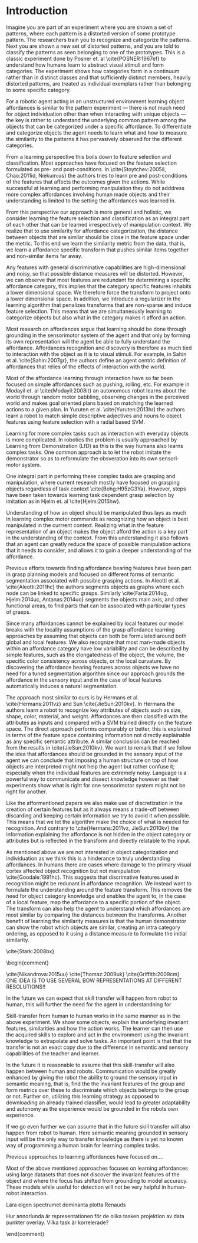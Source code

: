 # Introduction
Imagine you are part of an experiment where you are shown a set of patterns, where each pattern is a distorted version of some prototype pattern. The researchers train you to recognize and categorize the patterns. Next you are shown a new set of distorted patterns, and you are told to classify the patterns as seen belonging to one of the prototypes. This is a classic experiment done by Posner et. al \cite{POSNER:1967ef} to understand how humans learn to abstract visual stimuli and form categories. The experiment shows how categories form in a continuum rather than in distinct classes and that sufficiently distinct members, heavily distorted patterns, are treated as individual exemplars rather than belonging to some specific category. 

For a robotic agent acting in an unstructured environment learning object affordances is similar to the pattern experiment — there is not much need for object individuation other than when interacting with unique objects — the key is rather to understand the underlying common pattern among the objects that can be categorized under a specific affordance. To differentiate and  categorize objects the agent needs to learn what and how to measure the similarity to the patterns it has pervasively observed for the different categories.

From a learning perspective this boils down to feature selection and  classification. Most approaches have focused on the feature selection formulated as pre- and post-conditions. In \cite{Stoytchev:2005il, Chao:2011id, Niekum:us} the authors tries to learn pre and post-conditions of the features that affects the outcomes given the actions. While successful at learning and performing manipulation they do not adddress more complex affordances involving human made objects and their understanding is limited to the setting the affordances was learned in. 

From this perspective our approach is more general and holistic, we consider learning the feature selection and classification as an integral part of each other that can be learned irrespectively of manipulation context. We realize that to use similarity for affordance categorization, the distance between objects that are similar should be close in the feature space under the metric. To this end we learn the similarity metric from the data, that is, we learn a affordance specific transform that pushes similar items together and non-similar items far away. 

Any features with general discriminative capabilities are high-dimensional and noisy, so that possible distance measures will be distorted. However, we can observe that most features are redundant for determining a specific affordance category, this implies that the category specific features inhabits a lower dimensional space. We therefore force the transform to project onto a lower dimensional space. In addition, we introduce a regularizer in the learning algorithm that penalizes transforms that are non-sparse and induce feature selection. This means that we are simultaneously learning to categorize objects but also what in the category makes it afford an action.  

Most research on affordances argue that learning should be done through grounding in the sensorimotor system of the agent and that only by forming its own representation will the agent be able to fully understand the affordance. Affordances recognition and discovery is therefore as much tied to interaction with the object as it is to visual stimuli. For example, in Sahin et al. \cite{Sahin:2007gr}, the authors define an agent centric definition of affordances that relies of the effects of interaction with the world. 

Most of the affordance learning through interaction have so far been focused on simple affordances such as pushing, rolling, etc. For example in Modayil et. al \cite{Modayil:2008it} an autonomous robot learns about the world through random motor babbling, observing changes in the perceived world and makes goal oriented plans based on matching the learned actions to a given plan. In Yuruten et al. \cite{Yuruten:2013hr} the authors learn a robot to match simple descriptive adjectives and nouns to object features using feature selection with a radial based SVM.

Learning for more complex tasks such as interaction with everyday objects is more complicated. In robotics the problem is usually approached by Learning from Demonstration (LfD) as this is the way humans also learns complex tasks. One common approach is to let the robot imitate the demonstrator so as to reformulate the obsveration into its own sensori-motor system. 

One integral part in performing these complex tasks are grasping and manipulation, where current research mostly have focused on grasping objects regardless of task context \cite{Bohg:H95zG3Ya}. However, steps have been taken towards learning task dependent grasp selection by imitation as in Hjelm et. al \cite{Hjelm:2015hw}. 

Understanding of how an object should be manipulated thus lays as much in learning complex motor commands as recognizing how an object is best manipulated in the currrent context. Realizing what in the feature representation of an object makes the object afford the action is a key part in the understanding of the context. From this understanding it also follows that an agent can greatly reduce the space of possible manipulation actions that it needs to consider, and allows it to gain a deeper understanding of the affordance.

Previous efforts towards finding affordance bearing features have been part in grasp planning models and focused on different forms of semantic segmentation associated with possible grasping actions. In Aleotti et al. \cite{Aleotti:2011hc} the authors segments objects as graphs where each node can be linked to specific grasps. Similarly \cite{Faria:2014ug, Hjelm:2014uc, Antanas:2014uo} segments the objects main axis, and other functional areas, to find parts that can be associated with particular types of grasps.

Since many affordances cannot be explained by local features our model breaks with the locality assumptions of the grasp affordance learning approaches by assuming that objects can both be formulated around both global and local features. We also recognize that most man-made objects within an affordance category have low variability and can be described by simple features, such as the elongatedness of the object, the volume, the specific color consistency across objects, or the local curvature. By discovering the affordance bearing features across objects we have no need for a tuned segmentation algorithm since our approach grounds the affordance in the sensory input and in the case of local features automatically induces a natural segmentation.

The approach most similar to ours is by Hermans et al. \cite{Hermans:2011vz} and Sun \cite{JieSun:2010kv}. In Hermans the authors learn a robot to recognize key attributes of objects such as size, shape, color, material, and weight. Affordances are then classified with the attributes as inputs and compared with a SVM trained directly on the feature space. The direct approach performs comparably or better, this is explained in terms of the feature space containing information not directly explainable as any specific semantic attribute. A similar conclusion can be reached from the results in  \cite{JieSun:2010kv}. We want to remark that if we follow the idea that affordances should be grounded in the sensory input of the agent we can  conclude that imposing a human structure on top of how objects are interpreted might not help the agent but rather confuse it; especially when the individual features are extremely noisy. Language is a powerful way to communicate and dissect knowledge however as their experiments show what is right for one sensorimotor system might not be right for another. 

Like the afformentioned papers we also make use of discretization in the creation of certain features but as it always means a trade-off between discarding and keeping certain information we try to avoid it when possible. This means that we let the algorithm make the choice of what is needed for recognition.  And contrary to \cite{Hermans:2011vz, JieSun:2010kv} the information explaining the affordance is not hidden in the object category or attributes but is reflected in the transform and directly relatable to the input. 

As mentioned above we are not interested in object categorization and individuation as we think this is a hinderance to truly understanding affordances. In humans there are cases where damage to the primary visual cortex affected object recognition but not manipulation \cite{Goodale:1991hc}. This suggests that discrimative features used in recognition might be redunant in affordance recognition. We instead want to formulate the understanding around the feature transform. This removes the need for object category knowledge and enables the agent to, in the case of a local feature, map the affordance to a specific portion of the object. The transform can also help the agent to understand which affordances are most similar by comparing the distances between the transforms. Another benefit of learning the similarity measures is that the human demonstrator can show the robot which objects are similar, creating an intra category ordering, as opposed to it using a distance measure to formulate the initial similarity. 


\cite{Stark:2008bx}



\begin{comment}

\cite{Nikandrova:2015uu}
\cite{Thomaz:2009uk}
\cite{Griffith:2009cm}
ONE IDEA IS TO USE SEVERAL BOW REPRESENTATIONS AT DIFFERENT RESOLUTIONS!!



In the future we can expect that skill transfer will happen from robot to human, this will further the need for the agent in understandning for 

Skill-transfer from human to human works in the same manner as in the above experiment. We show some objects, explain the underlying invariant features, similarities and how the action works. The learner can then use the acquired skills to explore and act in the environment using the invariant knowledge to extrapolate and solve tasks. An important point is that that the transfer is not an exact copy due to the difference in semantic and sensory capabilities of the teacher and learner. 

In the future it is reasonable to assume that this skill-transfer will also happen between human and robots. Communication would be greatly enhanced by giving the robot the ability to ground the sensory input in semantic meaning, that is, find the the invariant features of the group and form metrics over these to discriminate which objects belongs to the group or not. Further on, utilizing this learning strategy as opposed to downloading an already trained classifier, would lead to greater adaptability and autonomy as the experience would be grounded in the robots own experience. 

If we go even further we can assume that in the future skill transfer will also happen from robot to human. Here semantic meaning grounded in sensory input  will be the only way to transfer knowledge as there is yet no known way of programming a human brain for learning complex tasks. 

Previous approaches to learning affordances have focused on....

Most of the above mentioned approaches focuses on learning affordances using large datasets that does not discover the invariant features of the object and where the focus has shifted from grounding to model accuracy. These models while useful for detection will not be very helpful in human-robot interaction. 




Lära eigen spectrumet dominanta plotta Renauds 

Hur annorlunda är representationen  för de olika tasken projektion av data punkter overlay. 
Vilka task är korrelerade? 

\end{comment}
